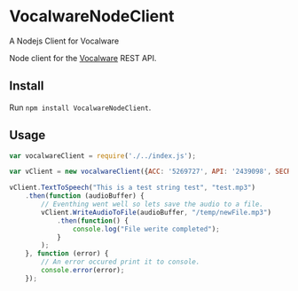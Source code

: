 # VocalwareNodeClient
A Nodejs Client for Vocalware 

Node client for the [Vocalware](https://www.vocalware.com/) REST API.

## Install

Run `npm install VocalwareNodeClient`.

## Usage


```js
var vocalwareClient = require('./../index.js');

var vClient = new vocalwareClient({ACC: '5269727', API: '2439098', SECRET: 'ea7793b4a5d697256a098d91046924aa'});

vClient.TextToSpeech("This is a test string test", "test.mp3")
    .then(function (audioBuffer) {
        // Eventhing went well so lets save the audio to a file.
        vClient.WriteAudioToFile(audioBuffer, "/temp/newFile.mp3")
            .then(function() {
                console.log("File werite completed");
            }
        );
    }, function (error) {
        // An error occured print it to console.
        console.error(error);
    });
```
